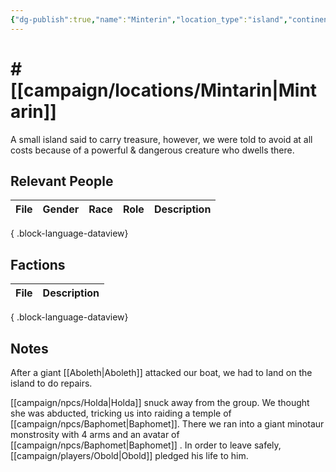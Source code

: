 ```yaml
---
{"dg-publish":true,"name":"Minterin","location_type":"island","continent":null,"region":null,"city":null,"description":"the island Obold pledged his life to Baphomet","tags":null,"permalink":"/campaign/locations/mintarin/","dgPassFrontmatter":true,"noteIcon":"","created":"2025-10-26T10:17:50.471-07:00","updated":"2025-10-27T13:36:03.206-07:00"}
---
```


# # [[campaign/locations/Mintarin\|Mintarin]]
A small island said to carry treasure, however, we were told to avoid at all costs because of a powerful & dangerous creature who dwells there. 

## Relevant People
| File | Gender | Race | Role | Description |
| ---- | ------ | ---- | ---- | ----------- |

{ .block-language-dataview}

## Factions
| File | Description |
| ---- | ----------- |

{ .block-language-dataview}
## Notes
After a giant [[Aboleth\|Aboleth]] attacked our boat, we had to land on the island to do repairs.

[[campaign/npcs/Holda\|Holda]] snuck away from the group. We thought she was abducted, tricking us into raiding a temple of [[campaign/npcs/Baphomet\|Baphomet]]. There we ran into a giant minotaur monstrosity with 4 arms and an avatar of [[campaign/npcs/Baphomet\|Baphomet]] . In order to leave safely, [[campaign/players/Obold\|Obold]] pledged his life to him. 